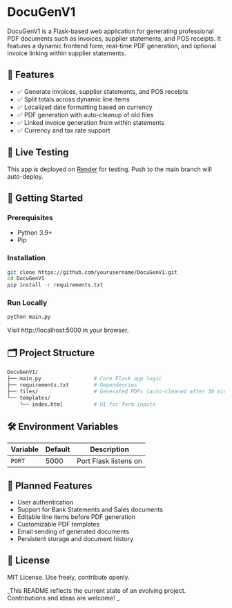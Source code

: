 # DocuGenV1

DocuGenV1 is a Flask-based web application for generating professional PDF documents such as invoices, supplier statements, and POS receipts. It features a dynamic frontend form, real-time PDF generation, and optional invoice linking within supplier statements.

## 🔧 Features

- ✅ Generate invoices, supplier statements, and POS receipts
- ✅ Split totals across dynamic line items
- ✅ Localized date formatting based on currency
- ✅ PDF generation with auto-cleanup of old files
- ✅ Linked invoice generation from within statements
- ✅ Currency and tax rate support

## 🧪 Live Testing

This app is deployed on [Render](https://render.com/) for testing. Push to the main branch will auto-deploy.

## 🚀 Getting Started

### Prerequisites

- Python 3.9+
- Pip

### Installation
```bash
git clone https://github.com/yourusername/DocuGenV1.git
cd DocuGenV1
pip install -r requirements.txt
```
### Run Locally
```bash
python main.py
```
Visit http://localhost:5000 in your browser.

## 🗂️ Project Structure

```bash
DocuGenV1/
├── main.py                 # Core Flask app logic
├── requirements.txt        # Dependencies
├── files/                  # Generated PDFs (auto-cleaned after 30 mins)
└── templates/
    └── index.html          # UI for form inputs
```

## 🛠️ Environment Variables

| Variable | Default | Description           |
| -------- | ------- | --------------------- |
| `PORT`   | 5000    | Port Flask listens on |

## 🔮 Planned Features
- User authentication
- Support for Bank Statements and Sales documents
- Editable line items before PDF generation
- Customizable PDF templates
- Email sending of generated documents
- Persistent storage and document history

## 📄 License
MIT License. Use freely, contribute openly.


_This README reflects the current state of an evolving project. Contributions and ideas are welcome!
_


